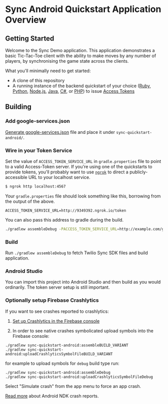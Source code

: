 # Sync Android Quickstart Application Overview

## Getting Started

Welcome to the Sync Demo application.  This application demonstrates a basic Tic-Tac-Toe client with the ability to make moves by any number of players, by synchronising the game state across the clients.

What you'll minimally need to get started:

- A clone of this repository
- A running instance of the backend quickstart of your choice ([Ruby](https://github.com/TwilioDevEd/sync-quickstart-ruby), [Python](https://github.com/TwilioDevEd/sync-quickstart-python), [Node.js](https://github.com/TwilioDevEd/sync-quickstart-node), [Java](https://github.com/TwilioDevEd/sync-quickstart-java), [C#](https://github.com/TwilioDevEd/sync-quickstart-csharp), or [PHP](https://github.com/TwilioDevEd/sync-quickstart-php)) to issue [Access Tokens](https://www.twilio.com/docs/api/sync/identity-and-access-tokens)

## Building

### Add google-services.json

[Generate google-services.json](https://support.google.com/firebase/answer/7015592?hl=en) file and place it under `sync-quickstart-android/`.

### Wire in your Token Service

Set the value of `ACCESS_TOKEN_SERVICE_URL` in `gradle.properties` file to point to a valid Access-Token server. If you're using one of the quickstarts to provide tokens, you'll probably want to use [`ngrok`](http://ngrok.io) to direct a publicly-accessible URL to your localhost service.

```bash
$ ngrok http localhost:4567
```

Your `gradle.properties` file should look something like this, borrowing from the output of the above.

```
ACCESS_TOKEN_SERVICE_URL=http://9349392.ngrok.io/token
```

You can also pass this address to gradle during the build.

```bash
./gradlew assembleDebug -PACCESS_TOKEN_SERVICE_URL=http://example.com/get-token/
```

### Build

Run `./gradlew assembleDebug` to fetch Twilio Sync SDK files and build application.

### Android Studio

You can import this project into Android Studio and then build as you would ordinarily. The token server setup is still important.

### Optionally setup Firebase Crashlytics

If you want to see crashes reported to crashlytics:
1. [Set up Crashlytics in the Firebase console](https://firebase.google.com/docs/crashlytics/get-started?platform=android#setup-console)

2. In order to see native crashes symbolicated upload symbols into the Firebase console:
```
./gradlew sync-quickstart-android:assembleBUILD_VARIANT
./gradlew sync-quickstart-android:uploadCrashlyticsSymbolFileBUILD_VARIANT
```
for example to upload symbols for `debug` build type run:
```
./gradlew sync-quickstart-android:assembleDebug
./gradlew sync-quickstart-android:uploadCrashlyticsSymbolFileDebug
```

Select "Simulate crash" from the app menu to force an app crash.

[Read more](https://firebase.google.com/docs/crashlytics/upgrade-sdk?platform=android#optional_step_set_up_ndk_crash_reporting) about Android NDK crash reports.
